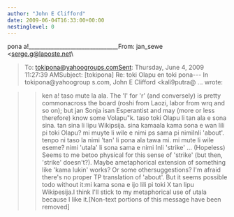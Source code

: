 ```yaml
---
author: "John E Clifford"
date: 2009-06-04T16:33:00+00:00
nestinglevel: 0
---
```

pona a!\_\_\_\_\_\_\_\_\_\_\_\_\_\_\_\_\_\_\_\_\_\_\_\_\_\_\_\_\_\_\_\_From: jan\_sewe <[serge.g@laposte.net](mailto://serge.g@laposte.net)\
>To: [tokipona@yahoogroups.comSent](mailto://tokipona@yahoogroups.comSent): Thursday, June 4, 2009 11:27:39 AMSubject: \[tokipona\] Re: toki Olapu en toki pona---
 In tokipona@yahoogroup s.com, John E Clifford <kali9putra@ ...
> wrote:

>> ken a! taso mute la ala. The 'l' for 'r' (and conversely) is pretty commonacross the board (roshi from Laozi, labor from wrq and so on); but jan Sonja isan Esperantist and may (more or less therefore) know some Volapu"k.
>> taso toki Olapu li tan ala e sona sina. tan sina li lipu Wikipsija. sina kamaala kama sona e wan lili pi toki Olapu? mi muyte li wile e nimi ps sama pi nimiInli 'about'. tenpo ni taso la nimi 'tan' li pona ala tawa mi. mi mute li wile eseme?
> nimi 'utala' li sona sama e nimi Inli 'strike' ... (Hopeless) Seems to me betoo physical for this sense of 'strike' (but then, 'strike' doesn't?). Maybe ametaphorical extension of something like 'kama lukin' works? Or some othersuggestions?
>I'm afraid there's no proper TP translation of 'about'. But it seems possible todo without it:mi kama sona e ijo lili pi toki X tan lipu Wikipesija.I think I'll stick to my metaphorical use of utala because I like it.\[Non-text portions of this message have been removed\]